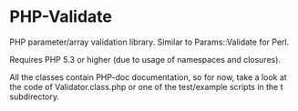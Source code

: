 PHP-Validate
============

PHP parameter/array validation library. Similar to Params::Validate for Perl.

Requires PHP 5.3 or higher (due to usage of namespaces and closures).

All the classes contain PHP-doc documentation, so for now, take a look at the code of Validator.class.php or one of the test/example scripts in the t subdirectory.
